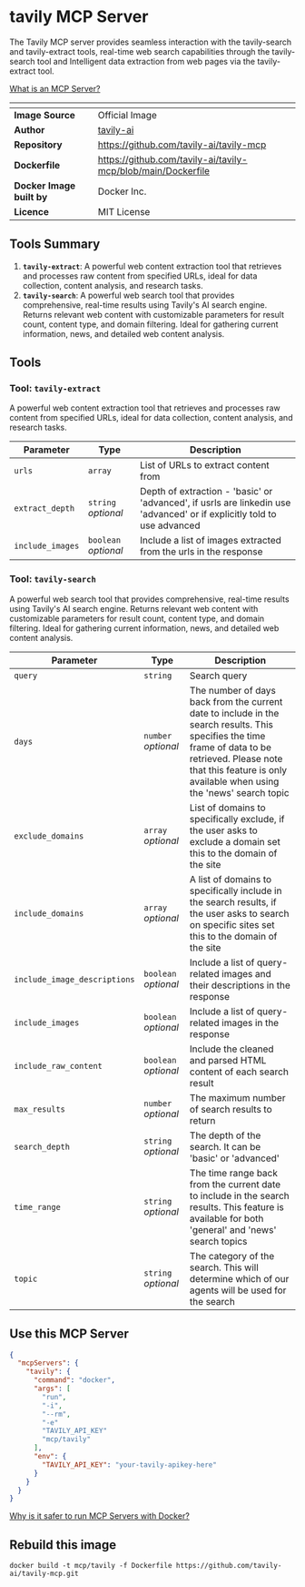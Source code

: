 # tavily MCP Server

The Tavily MCP server provides seamless interaction with the tavily-search and tavily-extract tools, real-time web search capabilities through the tavily-search tool and Intelligent data extraction from web pages via the tavily-extract tool.

[What is an MCP Server?](https://www.anthropic.com/news/model-context-protocol)

| <!-- --> | <!-- --> |
|-----------|---------|
| **Image Source** | Official Image |
| **Author** | [tavily-ai](https://github.com/tavily-ai) |
| **Repository** | https://github.com/tavily-ai/tavily-mcp |
| **Dockerfile** | https://github.com/tavily-ai/tavily-mcp/blob/main/Dockerfile |
| **Docker Image built by** | Docker Inc. |
| **Licence** | MIT License |

## Tools Summary

 1. **`tavily-extract`**: A powerful web content extraction tool that retrieves and processes raw content from specified URLs, ideal for data collection, content analysis, and research tasks.
 1. **`tavily-search`**: A powerful web search tool that provides comprehensive, real-time results using Tavily's AI search engine. Returns relevant web content with customizable parameters for result count, content type, and domain filtering. Ideal for gathering current information, news, and detailed web content analysis.

## Tools

### Tool: **`tavily-extract`**

A powerful web content extraction tool that retrieves and processes raw content from specified URLs, ideal for data collection, content analysis, and research tasks.

| Parameter | Type | Description |
| - | - | - |
| `urls` | `array` | List of URLs to extract content from |
| `extract_depth` | `string` *optional* | Depth of extraction - 'basic' or 'advanced', if usrls are linkedin use 'advanced' or if explicitly told to use advanced |
| `include_images` | `boolean` *optional* | Include a list of images extracted from the urls in the response |

### Tool: **`tavily-search`**

A powerful web search tool that provides comprehensive, real-time results using Tavily's AI search engine. Returns relevant web content with customizable parameters for result count, content type, and domain filtering. Ideal for gathering current information, news, and detailed web content analysis.

| Parameter | Type | Description |
| - | - | - |
| `query` | `string` | Search query |
| `days` | `number` *optional* | The number of days back from the current date to include in the search results. This specifies the time frame of data to be retrieved. Please note that this feature is only available when using the 'news' search topic |
| `exclude_domains` | `array` *optional* | List of domains to specifically exclude, if the user asks to exclude a domain set this to the domain of the site |
| `include_domains` | `array` *optional* | A list of domains to specifically include in the search results, if the user asks to search on specific sites set this to the domain of the site |
| `include_image_descriptions` | `boolean` *optional* | Include a list of query-related images and their descriptions in the response |
| `include_images` | `boolean` *optional* | Include a list of query-related images in the response |
| `include_raw_content` | `boolean` *optional* | Include the cleaned and parsed HTML content of each search result |
| `max_results` | `number` *optional* | The maximum number of search results to return |
| `search_depth` | `string` *optional* | The depth of the search. It can be 'basic' or 'advanced' |
| `time_range` | `string` *optional* | The time range back from the current date to include in the search results. This feature is available for both 'general' and 'news' search topics |
| `topic` | `string` *optional* | The category of the search. This will determine which of our agents will be used for the search |

## Use this MCP Server

```json
{
  "mcpServers": {
    "tavily": {
      "command": "docker",
      "args": [
        "run",
        "-i",
        "--rm",
        "-e"
        "TAVILY_API_KEY"
        "mcp/tavily"
      ],
      "env": {
        "TAVILY_API_KEY": "your-tavily-apikey-here"
      }
    }
  }
}
```

[Why is it safer to run MCP Servers with Docker?](https://www.docker.com/blog/the-model-context-protocol-simplifying-building-ai-apps-with-anthropic-claude-desktop-and-docker/)

## Rebuild this image

```console
docker build -t mcp/tavily -f Dockerfile https://github.com/tavily-ai/tavily-mcp.git
```

